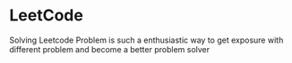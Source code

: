 # LeetCode
Solving Leetcode Problem is such a enthusiastic way to get exposure with different problem and become a better problem solver
